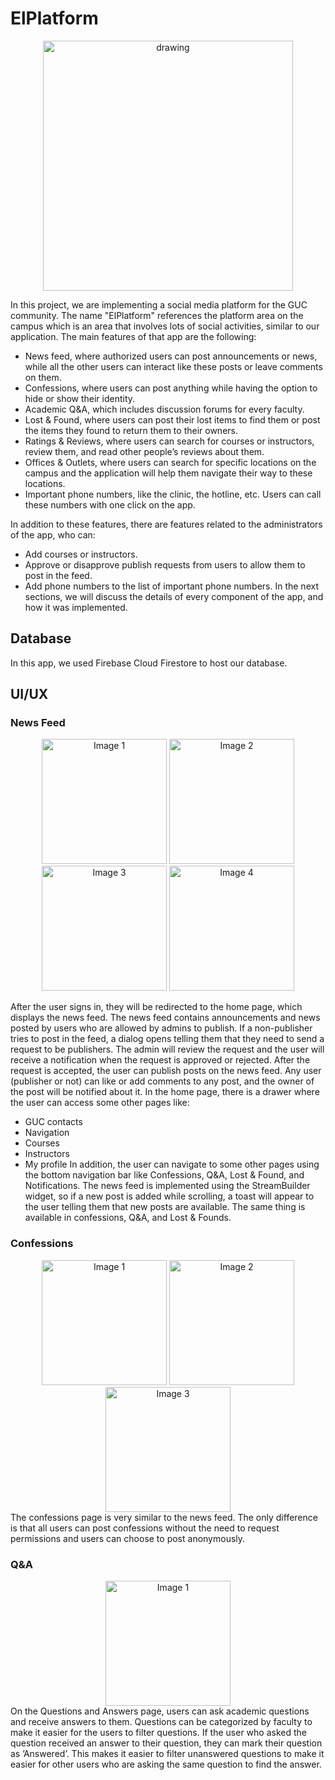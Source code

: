 # ElPlatform
<p align="center">
<img src="https://github.com/mokhallid80/guc-swiss-knife/assets/68449722/ac2dfb16-d286-46e9-980a-d7ba6b4dce60" alt="drawing" width="400"/>
</p>
In this project, we are implementing a social media platform for the GUC community. The name "ElPlatform" references the platform area on the campus which is an area that involves lots of social activities, similar to our application. The main features of that app are the following:

- News feed, where authorized users can post announcements or news, while all the other users can interact like these posts or leave comments on them.
- Confessions, where users can post anything while having the option to hide or show their identity.
- Academic Q&A, which includes discussion forums for every faculty.
- Lost & Found, where users can post their lost items to find them or post the items they found to return them to their owners.
- Ratings & Reviews, where users can search for courses or instructors, review them, and read other people’s reviews about them.
- Offices & Outlets, where users can search for specific locations on the campus and the application will help them navigate their way to these locations.
- Important phone numbers, like the clinic, the hotline, etc. Users can call these numbers with one click on the app.

In addition to these features, there are features related to the administrators of the app, who can:
- Add courses or instructors.
- Approve or disapprove publish requests from users to allow them to post in the feed.
- Add phone numbers to the list of important phone numbers.
In the next sections, we will discuss the details of every component of the app, and how
it was implemented.

## Database
In this app, we used Firebase Cloud Firestore to host our database.

## UI/UX

### News Feed
<div align= "center">
  <img src="https://github.com/mokhallid80/guc-swiss-knife/assets/68449722/51d617b1-316c-40ce-a753-d6f9ac5de83c" alt="Image 1" width="200">
  <img src="https://github.com/mokhallid80/guc-swiss-knife/assets/68449722/cf759010-c236-491e-b3ca-0682eea7d93c" alt="Image 2" width="200">
  <img src="https://github.com/mokhallid80/guc-swiss-knife/assets/68449722/9304c18e-d2c3-4f81-adf8-472a4cfcd4ea" alt="Image 3" width="200">
  <img src="https://github.com/mokhallid80/guc-swiss-knife/assets/68449722/bd2fbdf9-6580-49d4-a93a-d20e732c107f" alt="Image 4" width="200">
</div>

After the user signs in, they will be redirected to the home page, which displays the news feed. The news feed contains announcements and news posted by users who are allowed by admins to publish. If a non-publisher tries to post in the feed, a dialog opens telling them that they need to send a request to be publishers. The admin will review the request and the user will receive a notification when the request is approved or rejected. After the request is accepted, the user can publish posts on the news feed. Any user (publisher or not) can like or add comments to any post, and the owner of the post will be notified about it. In the home page, there is a drawer where the user can access some other pages like:
- GUC contacts
- Navigation
- Courses
- Instructors
- My profile
In addition, the user can navigate to some other pages using the bottom navigation bar like Confessions, Q&A, Lost & Found, and Notifications. The news feed is implemented using the StreamBuilder widget, so if a new post is added while scrolling, a toast will appear to the user telling them that new posts are available. The same thing is available in confessions, Q&A, and Lost & Founds.

### Confessions
<div align= "center">
  <img src="https://github.com/mokhallid80/guc-swiss-knife/assets/68449722/b657e0d3-3f37-4f61-aded-148e4bd19e5e" alt="Image 1" width="200">
  <img src="https://github.com/mokhallid80/guc-swiss-knife/assets/68449722/7a92b9a1-2962-4821-97e8-90a75bbb6e8b" alt="Image 2" width="200">
  <img src="https://github.com/mokhallid80/guc-swiss-knife/assets/68449722/bc60340a-23db-42ed-a7af-fe7fae7bde4a" alt="Image 3" width="200">
</div>
The confessions page is very similar to the news feed. The only difference is that all users can post confessions without the need to request permissions and users can choose to post anonymously.

### Q&A
<div align= "center">
  <img src="https://github.com/mokhallid80/guc-swiss-knife/assets/68449722/1f9f5d82-612b-4251-b70b-2c9ca93c0450" alt="Image 1" width="200">
</div>
On the Questions and Answers page, users can ask academic questions and receive answers to them. Questions can be categorized by faculty to make it easier for the users to filter questions. If the user who asked the question received an answer to their question, they can mark their question as ’Answered’. This makes it easier to filter unanswered questions to make it easier for other users who are asking the same question to find the answer.


